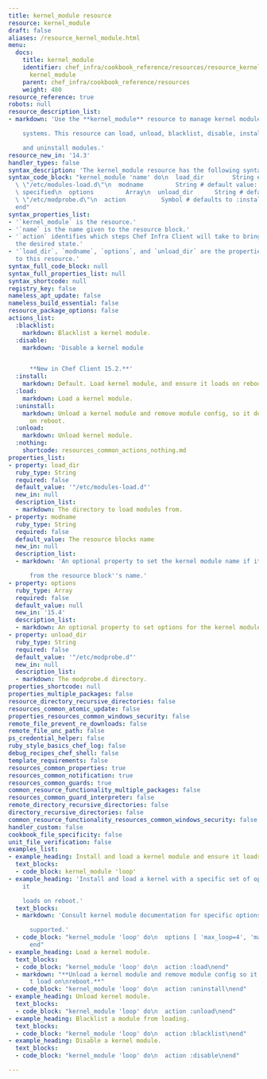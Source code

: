 ```yaml
---
title: kernel_module resource
resource: kernel_module
draft: false
aliases: /resource_kernel_module.html
menu:
  docs:
    title: kernel_module
    identifier: chef_infra/cookbook_reference/resources/resource_kernel_module.md
      kernel_module
    parent: chef_infra/cookbook_reference/resources
    weight: 480
resource_reference: true
robots: null
resource_description_list:
- markdown: 'Use the **kernel_module** resource to manage kernel modules on Linux

    systems. This resource can load, unload, blacklist, disable, install,

    and uninstall modules.'
resource_new_in: '14.3'
handler_types: false
syntax_description: 'The kernel_module resource has the following syntax:'
syntax_code_block: "kernel_module 'name' do\n  load_dir        String # default value:\
  \ \"/etc/modules-load.d\"\n  modname         String # default value: 'name' unless\
  \ specified\n  options         Array\n  unload_dir      String # default value:\
  \ \"/etc/modprobe.d\"\n  action          Symbol # defaults to :install if not specified\n\
  end"
syntax_properties_list:
- '`kernel_module` is the resource.'
- '`name` is the name given to the resource block.'
- '`action` identifies which steps Chef Infra Client will take to bring the node into
  the desired state.'
- '`load_dir`, `modname`, `options`, and `unload_dir` are the properties available
  to this resource.'
syntax_full_code_block: null
syntax_full_properties_list: null
syntax_shortcode: null
registry_key: false
nameless_apt_update: false
nameless_build_essential: false
resource_package_options: false
actions_list:
  :blacklist:
    markdown: Blacklist a kernel module.
  :disable:
    markdown: 'Disable a kernel module


      **New in Chef Client 15.2.**'
  :install:
    markdown: Default. Load kernel module, and ensure it loads on reboot.
  :load:
    markdown: Load a kernel module.
  :uninstall:
    markdown: Unload a kernel module and remove module config, so it doesn't load
      on reboot.
  :unload:
    markdown: Unload kernel module.
  :nothing:
    shortcode: resources_common_actions_nothing.md
properties_list:
- property: load_dir
  ruby_type: String
  required: false
  default_value: '"/etc/modules-load.d"'
  new_in: null
  description_list:
  - markdown: The directory to load modules from.
- property: modname
  ruby_type: String
  required: false
  default_value: The resource blocks name
  new_in: null
  description_list:
  - markdown: 'An optional property to set the kernel module name if it differs

      from the resource block''s name.'
- property: options
  ruby_type: Array
  required: false
  default_value: null
  new_in: '15.4'
  description_list:
  - markdown: An optional property to set options for the kernel module.
- property: unload_dir
  ruby_type: String
  required: false
  default_value: '"/etc/modprobe.d"'
  new_in: null
  description_list:
  - markdown: The modprobe.d directory.
properties_shortcode: null
properties_multiple_packages: false
resource_directory_recursive_directories: false
resources_common_atomic_update: false
properties_resources_common_windows_security: false
remote_file_prevent_re_downloads: false
remote_file_unc_path: false
ps_credential_helper: false
ruby_style_basics_chef_log: false
debug_recipes_chef_shell: false
template_requirements: false
resources_common_properties: true
resources_common_notification: true
resources_common_guards: true
common_resource_functionality_multiple_packages: false
resources_common_guard_interpreter: false
remote_directory_recursive_directories: false
directory_recursive_directories: false
common_resource_functionality_resources_common_windows_security: false
handler_custom: false
cookbook_file_specificity: false
unit_file_verification: false
examples_list:
- example_heading: Install and load a kernel module and ensure it loads on reboot.
  text_blocks:
  - code_block: kernel_module 'loop'
- example_heading: 'Install and load a kernel with a specific set of options and ensure
    it

    loads on reboot.'
  text_blocks:
  - markdown: 'Consult kernel module documentation for specific options that are

      supported.'
  - code_block: "kernel_module 'loop' do\n  options [ 'max_loop=4', 'max_part=8' ]\n\
      end"
- example_heading: Load a kernel module.
  text_blocks:
  - code_block: "kernel_module 'loop' do\n  action :load\nend"
  - markdown: "**Unload a kernel module and remove module config so it doesn\u2019\
      t load on\nreboot.**"
  - code_block: "kernel_module 'loop' do\n  action :uninstall\nend"
- example_heading: Unload kernel module.
  text_blocks:
  - code_block: "kernel_module 'loop' do\n  action :unload\nend"
- example_heading: Blacklist a module from loading.
  text_blocks:
  - code_block: "kernel_module 'loop' do\n  action :blacklist\nend"
- example_heading: Disable a kernel module.
  text_blocks:
  - code_block: "kernel_module 'loop' do\n  action :disable\nend"

---
```

